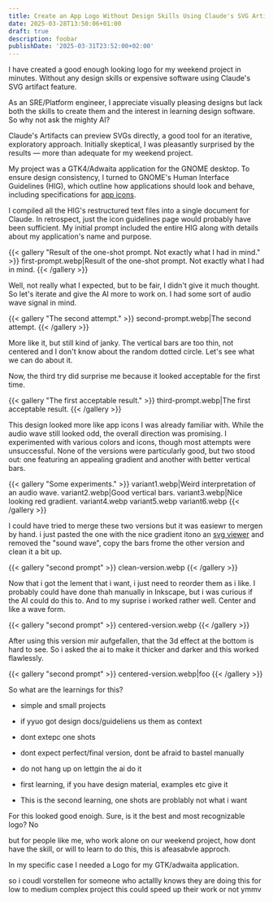 ```yaml
---
title: Create an App Logo Without Design Skills Using Claude's SVG Artifacts
date: 2025-03-28T13:50:06+01:00
draft: true
description: foobar
publishDate: '2025-03-31T23:52:00+02:00'
---
```


I have created a good enough looking logo for my weekend project in minutes.
Without any design skills or expensive software using Claude's SVG artifact feature.

As an SRE/Platform engineer, I appreciate visually pleasing designs but lack both the skills to create them and the interest in learning design software.
So why not ask the mighty AI?

Claude's Artifacts can preview SVGs directly, a good tool for an iterative, exploratory approach.
Initially skeptical, I was pleasantly surprised by the results — more than adequate for my weekend project.

My project was a GTK4/Adwaita application for the GNOME desktop.
To ensure design consistency, I turned to GNOME's Human Interface Guidelines (HIG), which outline how applications should look and behave, including specifications for [app icons](https://developer.gnome.org/hig/guidelines/app-icons.html).

I compiled all the HIG's restructured text files into a single document for Claude.
In retrospect, just the icon guidelines page would probably have been sufficient.
My initial prompt included the entire HIG along with details about my application's name and purpose.

{{< gallery "Result of the one-shot prompt. Not exactly what I had in mind." >}}
first-prompt.webp|Result of the one-shot prompt. Not exactly what I had in mind.
{{< /gallery >}}

Well, not really what I expected, but to be fair, I didn't give it much thought.
So let's iterate and give the AI more to work on. I had some sort of audio wave signal in mind.

{{< gallery "The second attempt." >}}
second-prompt.webp|The second attempt.
{{< /gallery >}}

More like it, but still kind of janky.
The vertical bars are too thin, not centered and I don't know about the random dotted circle.
Let's see what we can do about it.

Now, the third try did surprise me because it looked acceptable for the first time.

{{< gallery "The first acceptable result." >}}
third-prompt.webp|The first acceptable result.
{{< /gallery >}}

This design looked more like app icons I was already familiar with.
While the audio wave still looked odd, the overall direction was promising.
I experimented with various colors and icons, though most attempts were unsuccessful.
None of the versions were particularly good, but two stood out: one featuring an appealing gradient and another with better vertical bars.

{{< gallery "Some experiments." >}}
variant1.webp|Weird interpretation of an audio wave.
variant2.webp|Good vertical bars.
variant3.webp|Nice looking red gradient.
variant4.webp
variant5.webp
variant6.webp
{{< /gallery >}}

I could have tried to merge these two versions but it was easiewr to mergen by hand.
i just pasted the one with the nice gradient itono an [svg viewer](https://www.svgviewer.dev/)
and removed the "sound wave", copy the bars frome the other version and clean it a bit up.

{{< gallery "second prompt" >}}
clean-version.webp
{{< /gallery >}}

Now that i got the lement that i want, i just need to reorder them as i like. I
probably could have done thah manually in Inkscape, but i was curious if the AI
could do this to. And to my suprise i worked rather well. Center and like a wave
form.

{{< gallery "second prompt" >}}
centered-version.webp
{{< /gallery >}}

After using this version mir aufgefallen, that
the 3d effect at the bottom is hard to see. So i asked the ai to make it thicker and darker
and this worked flawlessly.

{{< gallery "second prompt" >}}
centered-version.webp|foo
{{< /gallery >}}

So what are the learnings for this?

- simple and small projects
- if yyuo got design docs/guideliens us them as context
- dont extepc one shots
- dont expect perfect/final version, dont be afraid to bastel manually
- do not hang up on lettgin the ai do it

- first learning, if you have design material, examples etc give it
- This is the second learning, one shots are problably not what i want

For this looked good enoigh. Sure, is it the best and most recognizable logo? No

but for people like me, who work alone on our weekend project, how dont have the skill,
or will to learn to do this, this is afeasabvle approch.

In my specific case I needed a Logo for my GTK/adwaita application.

so i coudl vorstellen for someone who actallly knows they are doing this for
low to medium complex project this could speed up their work
or not ymmv
